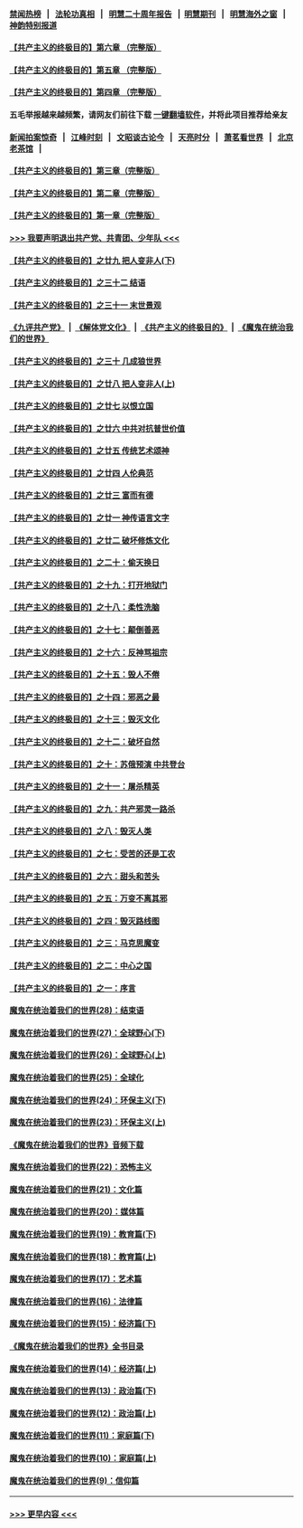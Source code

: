#### [禁闻热榜](热点新闻.md?=0)  &nbsp;&nbsp;|&nbsp;&nbsp; [法轮功真相](https://github.com/gfw-breaker/truth/blob/master/README.md?=0) &nbsp;&nbsp;|&nbsp;&nbsp; [明慧二十周年报告](https://github.com/gfw-breaker/mh-reports/blob/master/README.md?=0) &nbsp;&nbsp;|&nbsp;&nbsp;[明慧期刊](https://github.com/gfw-breaker/mh-qikan) &nbsp;&nbsp;|&nbsp;&nbsp; [明慧海外之窗](https://github.com/gfw-breaker/mh-news/blob/master/README.md?=0) &nbsp;&nbsp;|&nbsp;&nbsp; [神韵特别报道](https://github.com/gfw-breaker/mh-news/blob/master/shenyun.md?=0)
#### [【共产主义的终极目的】第六章 （完整版）](../pages/nsc422/n11428913.md?t=03080803) 
#### [【共产主义的终极目的】第五章 （完整版）](../pages/nsc422/n11428912.md?t=03080803) 
#### [【共产主义的终极目的】第四章 （完整版）](../pages/nsc422/n11428907.md?t=03080803) 
#### 五毛举报越来越频繁，请网友们前往下载 [一键翻墙软件](https://github.com/gfw-breaker/ssr-accounts)，并将此项目推荐给亲友
#### [新闻拍案惊奇](https://github.com/gfw-breaker/banned-news/blob/master/pages/link4.md) &nbsp;&nbsp;|&nbsp;&nbsp; [江峰时刻](https://github.com/gfw-breaker/banned-news/blob/master/pages/link4.md) &nbsp;&nbsp;|&nbsp;&nbsp; [文昭谈古论今](https://github.com/gfw-breaker/banned-news/blob/master/pages/link4.md) &nbsp;&nbsp;|&nbsp;&nbsp; [天亮时分](https://github.com/gfw-breaker/banned-news/blob/master/pages/link4.md) &nbsp;&nbsp;|&nbsp;&nbsp; [萧茗看世界](https://github.com/gfw-breaker/banned-news/blob/master/pages/link4.md) &nbsp;&nbsp;|&nbsp;&nbsp; [北京老茶馆](https://github.com/gfw-breaker/banned-news/blob/master/pages/link4.md) &nbsp;&nbsp;|&nbsp;&nbsp; 
#### [【共产主义的终极目的】第三章（完整版）](../pages/nsc422/n11428848.md?t=03080803) 
#### [【共产主义的终极目的】第二章（完整版）](../pages/nsc422/n11428831.md?t=03080803) 
#### [【共产主义的终极目的】第一章（完整版）](../pages/nsc422/n11417651.md?t=03080803) 
#### [>>> 我要声明退出共产党、共青团、少年队 <<<](https://github.com/begood0513/goodnews/blob/master/quit/letter.md) 
#### [【共产主义的终极目的】之廿九 把人变非人(下)](../pages/nsc422/n11344140.md?t=03080803) 
#### [【共产主义的终极目的】之三十二 结语](../pages/nsc422/n11360535.md?t=03080803) 
#### [【共产主义的终极目的】之三十一 末世景观](../pages/nsc422/n11351129.md?t=03080803) 
#### [《九评共产党》](https://github.com/begood0513/9ping.md/blob/master/README.md) &nbsp;|&nbsp; [《解体党文化》](../../../../jtdwh.md/blob/master/README.md)  &nbsp;|&nbsp; [《共产主义的终极目的》](../../../../gczydzjmd.md/blob/master/README.md) &nbsp;|&nbsp; [《魔鬼在统治我们的世界》](../../../../mgztzwmdsj.md/blob/master/README.md) 
#### [【共产主义的终极目的】之三十 几成狼世界](../pages/nsc422/n11348280.md?t=03080803) 
#### [【共产主义的终极目的】之廿八 把人变非人(上)](../pages/nsc422/n11340492.md?t=03080803) 
#### [【共产主义的终极目的】之廿七 以恨立国](../pages/nsc422/n11336944.md?t=03080803) 
#### [【共产主义的终极目的】之廿六 中共对抗普世价值](../pages/nsc422/n11324785.md?t=03080803) 
#### [【共产主义的终极目的】之廿五 传统艺术颂神](../pages/nsc422/n11296396.md?t=03080803) 
#### [【共产主义的终极目的】之廿四 人伦典范](../pages/nsc422/n11296397.md?t=03080803) 
#### [【共产主义的终极目的】之廿三 富而有德](../pages/nsc422/n11283598.md?t=03080803) 
#### [【共产主义的终极目的】之廿一 神传语言文字](../pages/nsc422/n11263265.md?t=03080803) 
#### [【共产主义的终极目的】之廿二 破坏修炼文化](../pages/nsc422/n11245728.md?t=03080803) 
#### [【共产主义的终极目的】之二十：偷天换日](../pages/nsc422/n11238846.md?t=03080803) 
#### [【共产主义的终极目的】之十九：打开地狱门](../pages/nsc422/n11206376.md?t=03080803) 
#### [【共产主义的终极目的】之十八：柔性洗脑](../pages/nsc422/n11199994.md?t=03080803) 
#### [【共产主义的终极目的】之十七：颠倒善恶](../pages/nsc422/n11179782.md?t=03080803) 
#### [【共产主义的终极目的】之十六：反神骂祖宗](../pages/nsc422/n11166798.md?t=03080803) 
#### [【共产主义的终极目的】之十五：毁人不倦](../pages/nsc422/n11166792.md?t=03080803) 
#### [【共产主义的终极目的】之十四：邪恶之最](../pages/nsc422/n11150249.md?t=03080803) 
#### [【共产主义的终极目的】之十三：毁灭文化](../pages/nsc422/n11135227.md?t=03080803) 
#### [【共产主义的终极目的】之十二：破坏自然](../pages/nsc422/n11135214.md?t=03080803) 
#### [【共产主义的终极目的】之十：苏俄预演 中共登台](../pages/nsc422/n11118424.md?t=03080803) 
#### [【共产主义的终极目的】之十一：屠杀精英](../pages/nsc422/n11118442.md?t=03080803) 
#### [【共产主义的终极目的】之九：共产邪灵一路杀](../pages/nsc422/n11114139.md?t=03080803) 
#### [【共产主义的终极目的】之八：毁灭人类](../pages/nsc422/n11108503.md?t=03080803) 
#### [【共产主义的终极目的】之七：受苦的还是工农](../pages/nsc422/n11101809.md?t=03080803) 
#### [【共产主义的终极目的】之六：甜头和苦头](../pages/nsc422/n11096971.md?t=03080803) 
#### [【共产主义的终极目的】之五：万变不离其邪](../pages/nsc422/n11091285.md?t=03080803) 
#### [【共产主义的终极目的】之四：毁灭路线图](../pages/nsc422/n11086284.md?t=03080803) 
#### [【共产主义的终极目的】之三：马克思魔变](../pages/nsc422/n11061941.md?t=03080803) 
#### [【共产主义的终极目的】之二：中心之国](../pages/nsc422/n11047728.md?t=03080803) 
#### [【共产主义的终极目的】之一：序言](../pages/nsc422/n11086077.md?t=03080803) 
#### [魔鬼在统治着我们的世界(28)：结束语](../pages/nsc422/n10936246.md?t=03080803) 
#### [魔鬼在统治着我们的世界(27)：全球野心(下)](../pages/nsc422/n10928319.md?t=03080803) 
#### [魔鬼在统治着我们的世界(26)：全球野心(上)](../pages/nsc422/n10900318.md?t=03080803) 
#### [魔鬼在统治着我们的世界(25)：全球化](../pages/nsc422/n10788205.md?t=03080803) 
#### [魔鬼在统治着我们的世界(24)：环保主义(下)](../pages/nsc422/n10695307.md?t=03080803) 
#### [魔鬼在统治着我们的世界(23)：环保主义(上)](../pages/nsc422/n10688613.md?t=03080803) 
#### [《魔鬼在统治着我们的世界》音频下载](../pages/nsc422/n10635553.md?t=03080803) 
#### [魔鬼在统治着我们的世界(22)：恐怖主义](../pages/nsc422/n10614727.md?t=03080803) 
#### [魔鬼在统治着我们的世界(21)：文化篇](../pages/nsc422/n10597706.md?t=03080803) 
#### [魔鬼在统治着我们的世界(20)：媒体篇](../pages/nsc422/n10586579.md?t=03080803) 
#### [魔鬼在统治着我们的世界(19)：教育篇(下)](../pages/nsc422/n10564808.md?t=03080803) 
#### [魔鬼在统治着我们的世界(18)：教育篇(上)](../pages/nsc422/n10526970.md?t=03080803) 
#### [魔鬼在统治着我们的世界(17)：艺术篇](../pages/nsc422/n10499093.md?t=03080803) 
#### [魔鬼在统治着我们的世界(16)：法律篇](../pages/nsc422/n10485969.md?t=03080803) 
#### [魔鬼在统治着我们的世界(15)：经济篇(下)](../pages/nsc422/n10469975.md?t=03080803) 
#### [《魔鬼在统治着我们的世界》全书目录](../pages/nsc422/n10464261.md?t=03080803) 
#### [魔鬼在统治着我们的世界(14)：经济篇(上)](../pages/nsc422/n10457370.md?t=03080803) 
#### [魔鬼在统治着我们的世界(13)：政治篇(下)](../pages/nsc422/n10448270.md?t=03080803) 
#### [魔鬼在统治着我们的世界(12)：政治篇(上)](../pages/nsc422/n10444576.md?t=03080803) 
#### [魔鬼在统治着我们的世界(11)：家庭篇(下)](../pages/nsc422/n10440961.md?t=03080803) 
#### [魔鬼在统治着我们的世界(10)：家庭篇(上)](../pages/nsc422/n10435448.md?t=03080803) 
#### [魔鬼在统治着我们的世界(9)：信仰篇](../pages/nsc422/n10432159.md?t=03080803) 

----
#### [ >>> 更早内容 <<< ](../indexes/nsc422-earlier.md)
